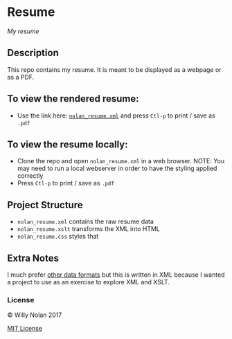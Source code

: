 # Resume
*My resume*

## Description
This repo contains my resume. It is meant to be displayed as a webpage or as a PDF.

## To view the rendered resume:
- Use the link here: [`nolan_resume.xml`](https://cdn.rawgit.com/computersarecool/resume/e2cb6dc5bdc651a674765b61d5633a924d2d529b/nolan_resume.xml) and press `Ctl-p` to print / save as `.pdf`

## To view the resume locally:
- Clone the repo and open `nolan_resume.xml` in a web browser. NOTE: You may need to run a local webserver in order to have the styling applied correctly
- Press `Ctl-p` to print / save as `.pdf`

## Project Structure
- `nolan_resume.xml` contains the raw resume data
- `nolan_resume.xslt` transforms the XML into HTML 
- `nolan_resume.css` styles that

## Extra Notes
I much prefer [other data formats](https://www.json.org/) but this is written in XML because I wanted a project to use as an exercise to explore XML and XSLT.

### License
:copyright: Willy Nolan 2017

[MIT License](LICENSE.txt)

